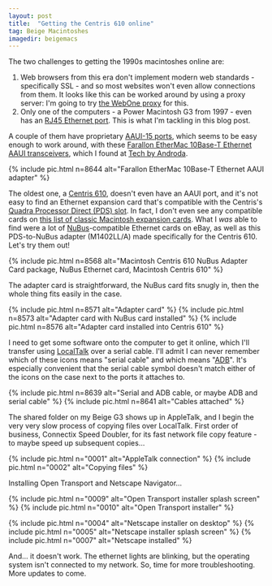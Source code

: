 ```yaml
---
layout: post
title:  "Getting the Centris 610 online"
tag: Beige Macintoshes
imagedir: beigemacs
---
```

The two challenges to getting the 1990s macintoshes online are:

1. Web browsers from this era don't implement modern web standards - specifically SSL - and so most websites won't even allow connections from them. It looks like this can be worked around by using a proxy server: I'm going to try [the WebOne proxy](https://github.com/atauenis/webone) for this.
2. Only one of the computers - a Power Macintosh G3 from 1997 - even has an [RJ45 Ethernet port](https://en.wikipedia.org/wiki/Modular_connector#8P8C). This is what I'm tackling in this blog post.

A couple of them have proprietary [AAUI-15 ports](https://en.wikipedia.org/wiki/Apple_Attachment_Unit_Interface), which seems to be easy enough to work around, with these [Farallon EtherMac 10Base-T Ethernet AAUI transceivers](https://apple.fandom.com/wiki/EtherMac), which I found at [Tech by Androda](https://androda.work/product/farallon-pn512b-aaui-10-baset-ethernet-transceiver/). 

{% include pic.html n=8644 alt="Farallon EtherMac 10Base-T Ethernet AAUI adapter" %}

The oldest one, a [Centris 610](https://lowendmac.com/1993/centris-610/), doesn't even have an AAUI port, and it's not easy to find an Ethernet expansion card that's compatible with the Centris's [Quadra Processor Direct (PDS) slot](https://en.wikipedia.org/wiki/Processor_Direct_Slot#Quadra_PDS_(Motorola_68040)). In fact, I don't even see any compatible cards on [this list of classic Macintosh expansion cards](https://wiki.preterhuman.net/List_of_expansion_cards_for_Macintosh). What I *was* able to find were a lot of [NuBus](https://en.wikipedia.org/wiki/NuBus)-compatible Ethernet cards on eBay, as well as this PDS-to-NuBus adapter (M1402LL/A) made specifically for the Centris 610. Let's try them out!

{% include pic.html n=8568 alt="Macintosh Centris 610 NuBus Adapter Card package, NuBus Ethernet card, Macintosh Centris 610" %}

The adapter card is straightforward, the NuBus card fits snugly in, then the whole thing fits easily in the case.

{% include pic.html n=8571 alt="Adapter card" %}
{% include pic.html n=8573 alt="Adapter card with NuBus card installed" %}
{% include pic.html n=8576 alt="Adapter card installed into Centris 610" %}

I need to get some software onto the computer to get it online, which I'll transfer using [LocalTalk](https://en.wikipedia.org/wiki/LocalTalk) over a serial cable. I'll admit I can never remember which of these icons means "serial cable" and which means "[ADB](https://en.wikipedia.org/wiki/Apple_Desktop_Bus)". It's especially convenient that the serial cable symbol doesn't match either of the icons on the case next to the ports it attaches to.

{% include pic.html n=8639 alt="Serial and ADB cable, or maybe ADB and serial cable" %}
{% include pic.html n=8641 alt="Cables attached" %}

The shared folder on my Beige G3 shows up in AppleTalk, and I begin the very very slow process of copying files over LocalTalk. First order of business, Connectix Speed Doubler, for its fast network file copy feature - to maybe speed up subsequent copies...

{% include pic.html n="0001" alt="AppleTalk connection" %}
{% include pic.html n="0002" alt="Copying files" %}

Installing Open Transport and Netscape Navigator...

{% include pic.html n="0009" alt="Open Transport installer splash screen" %}
{% include pic.html n="0010" alt="Open Transport installer" %}

{% include pic.html n="0004" alt="Netscape installer on desktop" %}
{% include pic.html n="0005" alt="Netscape installer splash screen" %}
{% include pic.html n="0007" alt="Netscape installed" %}

And... it doesn't work. The ethernet lights are blinking, but the operating system isn't connected to my network. So, time for more troubleshooting. More updates to come.